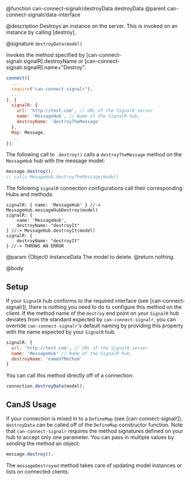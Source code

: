 @function can-connect-signalr/destroyData destroyData
@parent can-connect-signalr/data-interface

@description Destroys an instance on the server.  This is invoked on an instance by calling [destroy].

@signature `destroyData(model)`

Invokes the method specified by [can-connect-signalr.signalR].destroyName or
[can-connect-signalr.signalR].name+"Destroy".

```js
connect([
  ...
  require("can-connect-signalr"),
  ...
], {
  signalR: {
    url: 'http://test.com', // URL of the SignalR server
    name: 'MessageHub', // Name of the SignalR hub,
    destroyName: 'destroyTheMessage'
  },
  Map: Message,
  ...
});

```

The following call to `.destroy()` calls a `destroyTheMessage` method on the `MessageHub` hub with the message model:

```js
message.destroy();
// calls MesageHub.destroyTheMessage(model)
```

The following `signalR` connection configurations call their corresponding Hubs and methods:

```
signalR: { name: 'MessageHub' } //-> MessageHub.messageHubDestroy(model)
signalR: {
    name: 'MessageHub',
    destroyName: "destroyIt"
} //-> MessageHub.destroyIt(model)
signalR: {
    destroyName: "destroyIt"
} //-> THROWS AN ERROR
```

@param {Object} instanceData The model to delete.
@return nothing.


@body

## Setup

If your `SignalR` hub conforms to the required interface (see [can-connect-signalr]), there is nothing you need to
do to configure this method on the client. If the method name of the `destroy` end point on your `SignalR` hub deviates from
the standard expected by `can-connect-signalr`, you can override `can-connect-signalr`'s default naming by providing
this property with the name expected by your `SignalR` hub.

```js
signalR: {
  url: 'http://test.com', // URL of the SignalR server
  name: 'MessageHub' // Name of the SignalR hub,
  destroyName: 'nameOfMethod'
}
```

You can call this method directly off of a connection:

```js
connection.destroyData(model);
```

## CanJS Usage

If your connection is mixed in to a `DefineMap` (see [can-connect-signalr]), `destroyData` can be called off of the
`DefineMap` constructor function. Note that `can-connect-signalr` requires the method signatures
defined on your hub to accept only one parameter. You can pass in multiple values by sending the method
an object:

```js
message.destroy();
```

The `messageDestroyed` method takes care of updating model instances or lists on connected clients.
